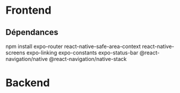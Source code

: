 # Frontend

## Dépendances
npm install expo-router react-native-safe-area-context react-native-screens expo-linking expo-constants expo-status-bar @react-navigation/native @react-navigation/native-stack

# Backend